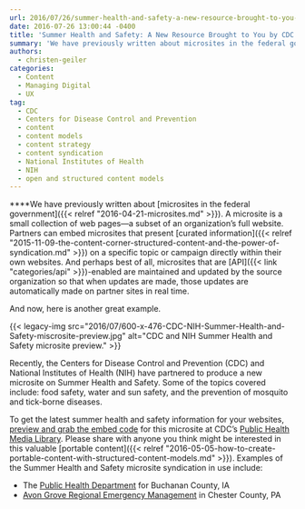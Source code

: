 ```yaml
---
url: 2016/07/26/summer-health-and-safety-a-new-resource-brought-to-you-by-cdc-and-nih.md
date: 2016-07-26 13:00:44 -0400
title: 'Summer Health and Safety: A New Resource Brought to You by CDC and NIH'
summary: 'We have previously written about microsites in the federal government. A microsite is a small collection of web pages&mdash;a subset of an organization&rsquo;s full website. Partners can embed microsites that present curated information on a specific topic or campaign directly within their own websites. And perhaps best of all, microsites that are API-enabled are maintained and updated'
authors:
  - christen-geiler
categories:
  - Content
  - Managing Digital
  - UX
tag:
  - CDC
  - Centers for Disease Control and Prevention
  - content
  - content models
  - content strategy
  - content syndication
  - National Institutes of Health
  - NIH
  - open and structured content models
---
```


****We have previously written about [microsites in the federal government]({{< relref "2016-04-21-microsites.md" >}}). A microsite is a small collection of web pages—a subset of an organization’s full website. Partners can embed microsites that present [curated information]({{< relref "2015-11-09-the-content-corner-structured-content-and-the-power-of-syndication.md" >}}) on a specific topic or campaign directly within their own websites. And perhaps best of all, microsites that are [API]({{< link "categories/api" >}})-enabled are maintained and updated by the source organization so that when updates are made, those updates are automatically made on partner sites in real time.

And now, here is another great example.

{{< legacy-img src="2016/07/600-x-476-CDC-NIH-Summer-Health-and-Safety-miscrosite-preview.jpg" alt="CDC and NIH Summer Health and Safety microsite preview." >}}

Recently, the Centers for Disease Control and Prevention (CDC) and National Institutes of Health (NIH) have partnered to produce a new microsite on Summer Health and Safety. Some of the topics covered include: food safety, water and sun safety, and the prevention of mosquito and tick-borne diseases.

To get the latest summer health and safety information for your websites, [preview and grab the embed code](https://tools.cdc.gov/medialibrary/index.aspx#/microsite/id/280182) for this microsite at CDC’s [Public Health Media Library](https://tools.cdc.gov/medialibrary). Please share with anyone you think might be interested in this valuable [portable content]({{< relref "2016-05-05-how-to-create-portable-content-with-structured-content-models.md" >}}). Examples of the Summer Health and Safety microsite syndication in use include:

  * The [Public Health Department](http://www.buchanancountyiowa.org/services/public_health/summer_health_and_safety.php) for Buchanan County, IA
  * [Avon Grove Regional Emergency Management](http://www.myagrem.net/Resources/CDCSubscriptions/summerweather.php) in Chester County, PA